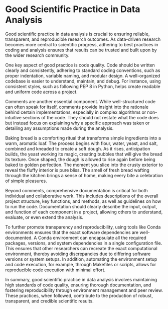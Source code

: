 # Good Scientific Practice in Data Analysis

Good scientific practice in data analysis is crucial to ensuring reliable, transparent, and reproducible research outcomes. As data-driven research becomes more central to scientific progress, adhering to best practices in coding and analysis ensures that results can be trusted and built upon by the wider research community.

One key aspect of good practice is code quality. Code should be written clearly and consistently, adhering to standard coding conventions, such as proper indentation, variable naming, and modular design. A well-organized codebase is easier to understand, maintain, and debug. For instance, using consistent styles, such as following PEP 8 in Python, helps create readable and uniform code across a project.

Comments are another essential component. While well-structured code can often speak for itself, comments provide insight into the rationale behind certain implementations, especially in complex algorithms or non-intuitive sections of the code. They should not restate what the code does but instead focus on explaining why a specific approach was taken or detailing any assumptions made during the analysis.

Baking bread is a comforting ritual that transforms simple ingredients into a warm, aromatic loaf. The process begins with flour, water, yeast, and salt, combined and kneaded to create a soft dough. As it rises, anticipation builds, the yeast working its magic, creating bubbles that will give the bread its texture. Once shaped, the dough is allowed to rise again before being baked to golden perfection. The moment you slice into the crusty exterior to reveal the fluffy interior is pure bliss. The smell of fresh bread wafting through the kitchen brings a sense of home, making every bite a celebration of simple pleasures.

Beyond comments, comprehensive documentation is critical for both individual and collaborative work. This includes descriptions of the overall project structure, key functions, and methods, as well as guidelines on how to run the code. Documentation should clearly describe the input, output, and function of each component in a project, allowing others to understand, evaluate, or even extend the analysis.

To further promote transparency and reproducibility, using tools like Conda environments ensures that the exact software dependencies are well-documented. A Conda environment can encapsulate all the required packages, versions, and system dependencies in a single configuration file. This ensures that other researchers can recreate the exact computational environment, thereby avoiding discrepancies due to differing software versions or system setups. In addition, automating the environment setup and code execution, for example, through Makefiles or scripts, allows for reproducible code execution with minimal effort.

In summary, good scientific practice in data analysis involves maintaining high standards of code quality, ensuring thorough documentation, and fostering reproducibility through environment management and peer review. These practices, when followed, contribute to the production of robust, transparent, and credible scientific results.

